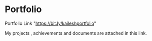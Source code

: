 # Portfolio

Portfolio Link  "https://bit.ly/kaileshportfolio"

My projects , achievements and documents are attached in this link.
